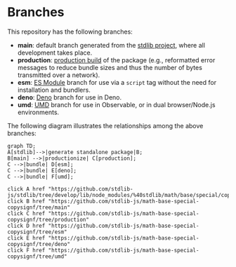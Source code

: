 <!--

@license Apache-2.0

Copyright (c) 2022 The Stdlib Authors.

Licensed under the Apache License, Version 2.0 (the "License");
you may not use this file except in compliance with the License.
You may obtain a copy of the License at

    http://www.apache.org/licenses/LICENSE-2.0

Unless required by applicable law or agreed to in writing, software
distributed under the License is distributed on an "AS IS" BASIS,
WITHOUT WARRANTIES OR CONDITIONS OF ANY KIND, either express or implied.
See the License for the specific language governing permissions and
limitations under the License.

-->

# Branches

This repository has the following branches:

-   **main**: default branch generated from the [stdlib project][stdlib-url], where all development takes place.
-   **production**: [production build][production-url] of the package (e.g., reformatted error messages to reduce bundle sizes and thus the number of bytes transmitted over a network).
-   **esm**: [ES Module][esm-url] branch for use via a `script` tag without the need for installation and bundlers.
-   **deno**: [Deno][deno-url] branch for use in Deno.
-   **umd**: [UMD][umd-url] branch for use in Observable, or in dual browser/Node.js environments.

The following diagram illustrates the relationships among the above branches:

```mermaid
graph TD;
A[stdlib]-->|generate standalone package|B;
B[main] -->|productionize| C[production];
C -->|bundle| D[esm];
C -->|bundle| E[deno];
C -->|bundle| F[umd];

click A href "https://github.com/stdlib-js/stdlib/tree/develop/lib/node_modules/%40stdlib/math/base/special/copysignf"
click B href "https://github.com/stdlib-js/math-base-special-copysignf/tree/main"
click C href "https://github.com/stdlib-js/math-base-special-copysignf/tree/production"
click D href "https://github.com/stdlib-js/math-base-special-copysignf/tree/esm"
click E href "https://github.com/stdlib-js/math-base-special-copysignf/tree/deno"
click F href "https://github.com/stdlib-js/math-base-special-copysignf/tree/umd"
```

[stdlib-url]: https://github.com/stdlib-js/stdlib/tree/develop/lib/node_modules/%40stdlib/math/base/special/copysignf
[production-url]: https://github.com/stdlib-js/math-base-special-copysignf/tree/production
[deno-url]: https://github.com/stdlib-js/math-base-special-copysignf/tree/deno
[umd-url]: https://github.com/stdlib-js/math-base-special-copysignf/tree/umd
[esm-url]: https://github.com/stdlib-js/math-base-special-copysignf/tree/esm
